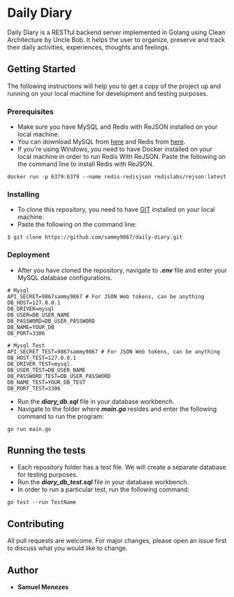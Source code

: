 # Daily Diary
Daily Diary is a RESTful backend server implemented in Golang using Clean Architecture by Uncle Bob. It helps the user to organize, preserve and track their daily activities, experiences, thoughts and feelings.

## Getting Started
The following instructions will help you to get a copy of the project up and running on your local machine for development and testing purposes.

### Prerequisites
* Make sure you have MySQL and Redis with ReJSON installed on your local machine.
* You can download MySQL from [here](https://dev.mysql.com/downloads/installer/) and Redis from [here](https://redis.io/download).
* If you're using Windows, you need to have Docker installed on your local machine in order to run Redis With ReJSON. Paste the following on the command line to install Redis with ReJSON.
```
docker run -p 6379:6379 --name redis-redisjson redislabs/rejson:latest
```

### Installing
* To clone this repository, you need to have [GIT](https://git-scm.com) installed on your local machine.
* Paste the following on the command line:
```
$ git clone https://github.com/sammy9867/daily-diary.git
```

### Deployment
* After you have cloned the repository, navigate to ***.env*** file and enter your MySQL database configurations.
```
# Mysql
API_SECRET=9867sammy9867 # For JSON Web tokens, can be anything
DB_HOST=127.0.0.1
DB_DRIVER=mysql 
DB_USER=DB_USER_NAME
DB_PASSWORD=DB_USER_PASSWORD
DB_NAME=YOUR_DB
DB_PORT=3306

# Mysql Test
API_SECRET_TEST=9867sammy9867 # For JSON Web tokens, can be anything
DB_HOST_TEST=127.0.0.1
DB_DRIVER_TEST=mysql 
DB_USER_TEST=DB_USER_NAME
DB_PASSWORD_TEST=DB_USER_PASSWORD
DB_NAME_TEST=YOUR_DB_TEST
DB_PORT_TEST=3306
```
* Run the ***diary_db.sql*** file in your database workbench.
* Navigate to the folder where ***main.go*** resides and enter the following command to run the program:
```
go run main.go
```
## Running the tests
* Each repository folder has a test file. We will create a separate database for testing purposes. 
* Run the ***diary_db_test.sql*** file in your database workbench.
* In order to run a particular test, run the following command:
```
go test --run TestName
```

## Contributing
All pull requests are welcome. For major changes, please open an issue first to discuss what you would like to change.

## Author
* **Samuel Menezes**
